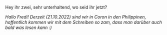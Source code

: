 Hey ihr zwei, sehr unterhaltend, wo seid ihr jetzt?

*Hallo Fredi! Derzeit (21.10.2022) sind wir in Coron in den Philippinen, hoffentlich kommen wir mit dem Schreiben so zam, dass man darüber auch bald was lesen kann :)*